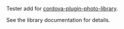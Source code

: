 Tester add for [cordova-plugin-photo-library](https://github.com/terikon/cordova-plugin-photo-library).

See the library documentation for details.
